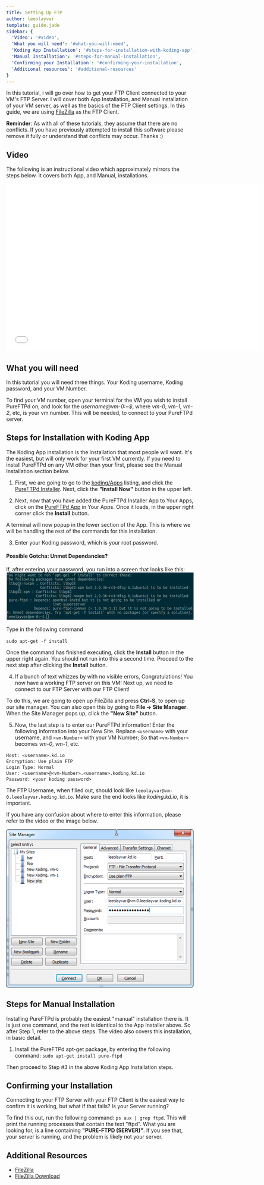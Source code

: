 ```yaml
---
title: Setting Up FTP
author: leeolayvar
template: guide.jade
sidebar: {
  'Video': '#video',
  'What you will need': '#what-you-will-need',
  'Koding App Installation': '#steps-for-installation-with-koding-app',
  'Manual Installation': '#steps-for-manual-installation',
  'Confirming your Installation': '#confirming-your-installation',
  'Additional resources': '#additional-resources'
}
---
```



In this tutorial, i will go over how to get your FTP Client connected
to your VM's FTP Server. I will cover both App Installation, and Manual
installation of your VM server, as well as the basics of the FTP Client
settings. In this guide, we are using
[FileZilla](https://filezilla-project.org/) as the FTP Client.


**Reminder**: As with all of these tutorials, they assume that there are no
conflicts. If you have previously attempted to install this software please
remove it fully or understand that conflicts may occur. Thanks :)



## Video

The following is an instructional video which approximately
mirrors the steps below. It covers both App, and Manual,
installations.

<iframe width="680" height="450" src="//www.youtube.com/embed/1Boyf-vYXUI" frameborder="0" allowfullscreen></iframe>



## What you will need

In this tutorial you will need three things. Your Koding username,
Koding password, and your VM Number.

To find your VM number, open your terminal for the VM you wish to install
PureFTPd on, and look for the *username@vm-0:~$*, where *vm-0*, *vm-1*,
*vm-2*, etc, is your vm number. This will be needed, to connect to your
PureFTPd server.


## Steps for Installation with Koding App

The Koding App installation is the installation that most people will want.
It's the easiest, but will only work for your first VM currently. If you
need to install
PureFTPd
on any VM other than your first, please see the Manual Installation
section below.

1. First, we are going to go to the
  [koding/Apps](https://koding.com/Apps) listing, and click the
  [PureFTPd Installer](https://koding.com/Apps/pureftpd-installer). Next,
  click the **"Install Now"** button in the upper left.

2. Next, now that you have added the PureFTPd Installer App to Your Apps,
  click on the
  [PureFTPd App](https://koding.com/Develop/PureFTPd%20Installer)
  in Your Apps. Once it loads, in the upper right corner click
  the **Install** button.
  
  A terminal will now popup in the lower section of the App. This is where
  we will be handling the rest of the commands for this installation.

3. Enter your Koding password, which is your root password.
  
  #### Possible Gotcha: Unmet Dependancies?
  
  If, after entering your password, you run into a screen that looks like this:
  ![Unment Dependencies](unmetdeps.png)
  
  Type in the following command
  
  `sudo apt-get -f install`

  Once the command has finished executing,
  click the **Install** button in the upper right again. You should
  not run into this a second time. Proceed to the next step after clicking
  the **Install** button.
  
4. If a bunch of text whizzes by with no visible errors, Congratulations!
  You now have a working FTP server on this VM! Next up, we need to connect
  to our FTP Server with our FTP Client!
  
  To do this, we are going to open up FileZilla and press **Ctrl-S**, to open
  up our site manager. You can also open this by going to
  **File -> Site Manager**. When the Site Manager pops up, click the
  **"New Site"** button.

5. Now, the last step is to enter our PureFTPd information! Enter the following
  information into your New Site. Replace `<username>` with your username,
  and `<vm-Number>` with your VM Number; So that `<vm-Number>` becomes *vm-0*,
  *vm-1*, etc.
  
  ```
  Host: <username>.kd.io
  Encryption: Use plain FTP
  Login Type: Normal
  User: <username>@<vm-Number>.<username>.koding.kd.io
  Password: <your koding password>
  ```
  
  The FTP Username, when filled out, should look like
  `leeolayvar@vm-0.leeolayvar.koding.kd.io`. Make sure the end looks
  like *koding.kd.io*, it is important.
  
  If you have any confusion about where to enter this information,
  please refer to the video or the image below.
  
  ![FTP Client Settings](ftpclientsettings.png)



## Steps for Manual Installation

Installing PureFTPd is probably the easiest "manual" installation there is.
It is just one command, and the rest is identical to the App Installer above.
So after Step 1, refer to the above steps. The video also covers this
installation, in basic detail.

1. Install the PureFTPd apt-get package, by entering the following command:
  `sudo apt-get install pure-ftpd`
  
  Then proceed to Step #3 in the above Koding App Installation steps.



## Confirming your Installation

Connecting to your FTP Server with your FTP Client is the easiest way
to confirm it is working, but what if that fails? Is your Server running?

To find this out, run the following command: `ps aux | grep ftpd`. This
will print the running processes that contain the text "ftpd". What you are
looking for, is a line containing **"PURE-FTPD (SERVER)"**. If you see that,
your server is running, and the problem is likely not your server.



## Additional Resources

- [FileZilla](https://filezilla-project.org/)
- [FileZilla Download](https://filezilla-project.org/download.php?type=client)

